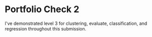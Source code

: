 # Portfolio Check 2

I've demonstrated level 3 for clustering, evaluate, classification, and regression throughout this submission.
